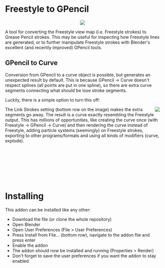 Freestyle to GPencil 
====================

<p align="center"><img src ="https://rawgit.com/folkertdev/freestyle-gpencil-exporter/master/images/header.png" /></p>

A tool for converting the Freestyle view map (i.e. Freestyle strokes) to Grease Pencil strokes. This may be useful for inspecting how Freestyle lines are generated, or to further manipulate Freestyle strokes with Blender's excellent (and recently improved) GPencil tools. 


## GPencil to Curve


Conversion from GPencil to a curve object is possible, but generates an unexpected result by default. This is because GPencil -> Curve doesn't respect splines (all points are put in one spline), so there are extra curve segments connecting what should be lose stroke segments. 

Luckily, there is a simple option to turn this off:
<p>
<img src ="https://rawgit.com/folkertdev/freestyle-gpencil-exporter/master/images/export_as_curve.png"  align="right"/>
The <span>Link Strokes<span> setting (bottom row on the image) makes the extra segments go away.
The result is a curve exactly resembling the Freestyle output. This has millions of opportunities, like creating the curve once (with Freestyle -> GPencil -> Curve) and then rendering the curve instead of Freestyle, adding particle systems (seemingly) on Freestyle strokes, exporting to other programs/formats and using all kinds of modifiers (curve, explode).
 </p>

<br>
<br>
<br>
<br>
<br>
<br>


Installing 
========== 

This addon can be installed like any other: 

* Download the file (or clone the whole repository)
* Open Blender
* Open User Preferences (File > User Preferences)
* Press Install from File... (bottom row), navigate to the addon file and press enter 
* Enable the addon
* The addon should now be installed and running (Properties > Render)
* Don't forget to save the user preferences if you want the addon to stay enabled 
 

